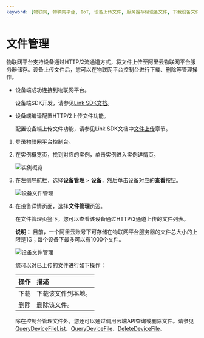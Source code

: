 ```yaml
---
keyword: [物联网, 物联网平台, IoT, 设备上传文件, 服务器存储设备文件, 下载设备文件, HTTP/2]
---
```


# 文件管理

物联网平台支持设备通过HTTP/2流通道方式，将文件上传至阿里云物联网平台服务器储存。设备上传文件后，您可以在物联网平台控制台进行下载、删除等管理操作。

-   设备端成功连接到物联网平台。

    设备端SDK开发，请参见[Link SDK文档](https://help.aliyun.com/product/93051.html)。

-   设备端编译配置HTTP/2上传文件功能。

    配置设备端上传文件功能，请参见Link SDK文档中[文件上传](https://help.aliyun.com/document_detail/111057.html)章节。


1.  登录[物联网平台控制台](http://iot.console.aliyun.com/)。

2.  在实例概览页，找到对应的实例，单击实例进入实例详情页。

    ![实例概览](https://static-aliyun-doc.oss-accelerate.aliyuncs.com/assets/img/zh-CN/8727475061/p174584.png)

3.  在左侧导航栏，选择**设备管理** \> **设备**，然后单击设备对应的**查看**按钮。

    ![设备文件管理](https://static-aliyun-doc.oss-accelerate.aliyuncs.com/assets/img/zh-CN/8286549951/p31465.png)

4.  在设备详情页面，选择**文件管理**页签。

    在文件管理页签下，您可以查看该设备通过HTTP/2通道上传的文件列表。

    **说明：** 目前，一个阿里云账号下可存储在物联网平台服务器的文件总大小的上限是1G；每个设备下最多可以有1000个文件。

    ![设备文件管理](https://static-aliyun-doc.oss-accelerate.aliyuncs.com/assets/img/zh-CN/8286549951/p88622.png)

    您可以对已上传的文件进行如下操作：

    |操作|描述|
    |:-|:-|
    |下载|下载该文件到本地。|
    |删除|删除该文件。|

    除在控制台管理文件外，您还可以通过调用云端API查询或删除文件。请参见[QueryDeviceFileList](/cn.zh-CN/云端开发指南/云端API参考/设备管理/QueryDeviceFileList.md)、[QueryDeviceFile](/cn.zh-CN/云端开发指南/云端API参考/设备管理/QueryDeviceFile.md)、[DeleteDeviceFile](/cn.zh-CN/云端开发指南/云端API参考/设备管理/DeleteDeviceFile.md)。



